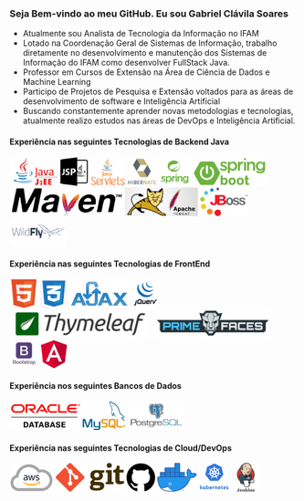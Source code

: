 ### Seja Bem-vindo ao meu GitHub. Eu sou Gabriel Clávila Soares
- Atualmente sou Analista de Tecnologia da Informação no IFAM
- Lotado na Coordenação Geral de Sistemas de Informação, trabalho diretamente no desenvolvimento e manutenção dos Sistemas de Informação do IFAM como desenvolver FullStack Java.
- Professor em Cursos de Extensão na Área de Ciência de Dados e Machine Learning
- Participo de Projetos de Pesquisa e Extensão voltados para as áreas de desenvolvimento de software e Inteligência Artificial
- Buscando constantemente aprender novas metodologias e tecnologias, atualmente realizo estudos nas áreas de DevOps e Inteligência Artificial.

#### Experiência nas seguintes Tecnologias de Backend Java

<div style="display:inline">
  <img alt="Java J2EE" widht='50' height='50' src="img/backend/j2ee.png" />
  <img alt="Java Server Pages" widht='50' height='50' src="img/backend/jsp.png" />
  <img alt="Servlets" widht='50' height='50' src="img/backend/servlet.png" />
  <img alt="Hibernate" widht='50' height='50' src="img/backend/hibernate.png" />
  <img alt="Framework Spring" widht='50' height='50' src="img/backend/spring.png" />
  <img alt="Framework SpringBoot" widht='50' height='50' src="img/backend/spring-boot.png" />
  <img alt="Maven Build" widht='50' height='50' src="img/backend/maven.png" />
  <img alt="Tomcat Server" widht='50' height='50' src="img/backend/tomcat.jpg" />
  <img alt="JBoss Server" widht='50' height='50' src="img/backend/jboss.png" />
  <img alt="WidFly Server" widht='50' height='50' src="img/backend/wildfly.png" />
</div>

#### Experiência nas seguintes Tecnologias de FrontEnd

<div style="display:inline">
  <img alt="Java J2EE" widht='50' height='50' src="img/frontend/html.png" />
  <img alt="Java Server Pages" widht='50' height='50' src="img/frontend/css.png" />
  <img alt="Servlets" widht='50' height='50' src="img/frontend/ajax.png" />
  <img alt="Hibernate" widht='50' height='50' src="img/frontend/jq.png" />
  <img alt="Framework Spring" widht='50' height='50' src="img/frontend/thymeleaf.png" />
  <img alt="Framework SpringBoot" widht='50' height='50' src="img/frontend/primefaces.png" />
  <img alt="Tomcat Server" widht='50' height='50' src="img/frontend/bootstrap.jpg" />
  <img alt="Maven Build" widht='50' height='50' src="img/frontend/angular.jpg" />
</div>

#### Experiência nos seguintes Bancos de Dados

<div style="display:inline">
  <img alt="Java J2EE" widht='50' height='50' src="img/databases/oracle.png" />
  <img alt="Java Server Pages" widht='50' height='50' src="img/databases/mysql1.png" />
  <img alt="Servlets" widht='50' height='50' src="img/databases/postgresql.png" />
</div>

#### Experiência nas seguintes Tecnologias de Cloud/DevOps

<div style="display:inline">
  <img alt="Java J2EE" widht='50' height='50' src="img/cloud-devOps/aws.png" />
  <img alt="Java Server Pages" widht='50' height='50' src="img/cloud-devOps/git.png" />
  <img alt="Servlets" widht='50' height='50' src="img/cloud-devOps/github.png" />
  <img alt="Hibernate" widht='50' height='50' src="img/cloud-devOps/docker.png" />
  <img alt="Framework Spring" widht='50' height='50' src="img/cloud-devOps/ku.jpg" />
  <img alt="Framework SpringBoot" widht='50' height='50' src="img/cloud-devOps/jenkins.jpg" />
</div>
